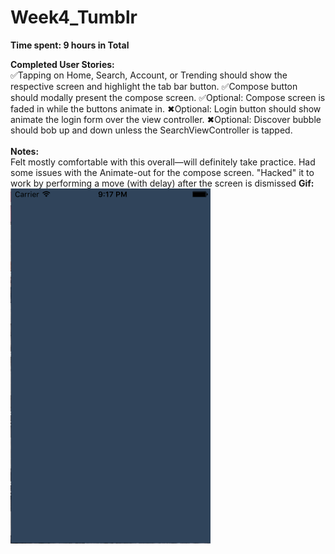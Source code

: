 # Week4_Tumblr

<b>Time spent: 9 hours in Total</b>

<b>Completed User Stories:</b>
<br>
&#9989;Tapping on Home, Search, Account, or Trending should show the respective screen and highlight the tab bar button.
&#9989;Compose button should modally present the compose screen.
&#9989;Optional: Compose screen is faded in while the buttons animate in.
&#10006;Optional: Login button should show animate the login form over the view controller.
&#10006;Optional: Discover bubble should bob up and down unless the SearchViewController is tapped.
<br><br>
<b>Notes:</b>
<br>Felt mostly comfortable with this overall—will definitely take practice. Had some issues with the Animate-out for the compose screen. "Hacked" it to work by performing a move (with delay) after the screen is dismissed
<b>Gif:</b>
<br>
![alt tag](https://github.com/yeahnoah/Week4_Tumblr/blob/master/wk4_tumblr.gif?raw=true)

